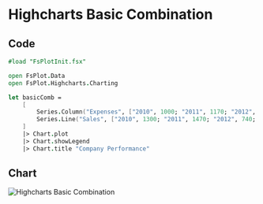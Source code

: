 Highcharts Basic Combination
============================

Code
----

```fsharp
#load "FsPlotInit.fsx"

open FsPlot.Data
open FsPlot.Highcharts.Charting

let basicComb =
    [
        Series.Column("Expenses", ["2010", 1000; "2011", 1170; "2012", 560; "2013", 1030])
        Series.Line("Sales", ["2010", 1300; "2011", 1470; "2012", 740; "2013", 1330])
    ]
    |> Chart.plot
    |> Chart.showLegend
    |> Chart.title "Company Performance"
```
Chart
-----

![Highcharts Basic Combination](https://raw.github.com/TahaHachana/FsPlot/master/Src/screenshots/HighchartsBasicComb.PNG)